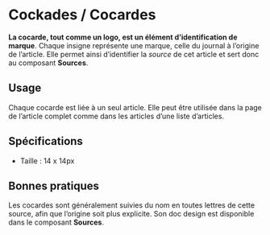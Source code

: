# Cockades / Cocardes

**La cocarde, tout comme un logo, est un élément d’identification de marque**. Chaque insigne représente une marque, celle du journal à l’origine de l’article. Elle permet ainsi d’identifier la *source* de cet article et sert donc au composant **Sources**.


## Usage

Chaque cocarde est liée à un seul article. Elle peut être utilisée dans la page de l’article complet comme dans les articles d’une liste d’articles.

## Spécifications

- Taille&nbsp;: 14 x 14px

## Bonnes pratiques

Les cocardes sont généralement suivies du nom en toutes lettres de cette source, afin que l’origine soit plus explicite. Son doc design est disponible dans le composant **Sources**.
